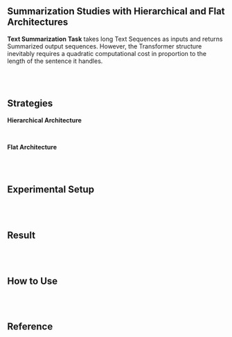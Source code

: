 ## Summarization Studies with Hierarchical and Flat Architectures

**Text Summarization Task** takes long Text Sequences as inputs and returns Summarized output sequences. However, the Transformer structure inevitably requires a quadratic computational cost in proportion to the length of the sentence it handles.


<br>
<br>

## Strategies

**Hierarchical Architecture** <br>

<br>

**Flat Architecture**

<br>
<br>

## Experimental Setup

<br>
<br>

## Result

<br>
<br>

## How to Use

<br>
<br>

## Reference

<br>
